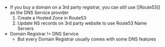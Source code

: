 - If you buy a domain on a 3rd party registrar, you can still use [[Route53]] as the DNS Service provider
	1. Create a Hosted Zone in Route53
	2. Update NS records on 3rd party website to use Route53 Name Servers
- Domain Registrar != DNS Service
	- But every Domain Registrar usually comes with some DNS features